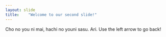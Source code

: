 ```yaml
---
layout: slide
title:    "Welcome to our second slide!"
---
```

Cho no you ni mai, hachi no youni sasu. Ari.
Use the left arrow to go back!
